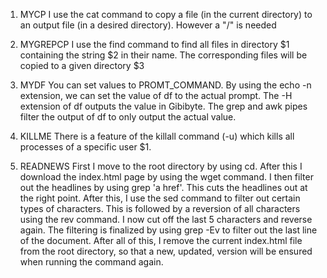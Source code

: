 1.	MYCP
I use the cat command to copy a file (in the current directory) to an output file
(in a desired directory). However a "/" is needed

2.	MYGREPCP
I use the find command to find all files in directory $1 containing the string $2
in their name. The corresponding files will be copied to a given directory $3

3.	MYDF
You can set values to PROMT_COMMAND. By using the echo -n extension, we can set the
value of df to the actual prompt. The -H extension of df outputs the value in 
Gibibyte. The grep and awk pipes filter the output of df to only output the actual 
value.

4.	KILLME
There is a feature of the killall command (-u) which kills all processes of a specific user $1.

5.	READNEWS
First I move to the root directory by using cd. After this I download the index.html
page by using the wget command. I then filter out the headlines by using grep 'a href'.
This cuts the headlines out at the right point. After this, I use the sed command to 
filter out certain types of characters. This is followed by a reversion of all characters 
using the rev command. I now cut off the last 5 characters and reverse again. The 
filtering is finalized by using grep -Ev to filter out the last line of the document. 
After all of this, I remove the current index.html file from the root directory, so that 
a new, updated, version will be ensured when running the command again.
